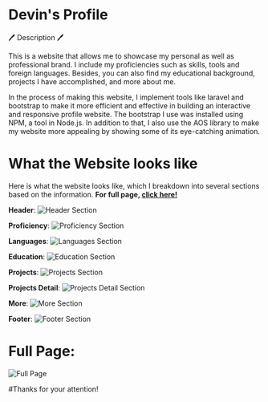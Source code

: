 # Devin's Profile

🖊️ Description 🖊️

This is a website that allows me to showcase my personal as well as professional brand. I include my proficiencies such as skills, tools and foreign languages. Besides, you can also find my educational background, projects I have accomplished, and more about me.

In the process of making this website, I implement tools like laravel and bootstrap to make it more efficient and effective in building an interactive and responsive profile website. The bootstrap I use was installed using NPM, a tool in Node.js. In addition to that, I also use the AOS library to make my website more appealing by showing some of its eye-catching animation.

# What the Website looks like

Here is what the website looks like, which I breakdown into several sections based on the information. **For full page, [click here!](#full-page)**

**Header**:
![Header Section](https://github.com/devinwong278/My_Profile/blob/main/documentation/1.%20header.png)

**Proficiency**:
![Proficiency Section](https://github.com/devinwong278/My_Profile/blob/main/documentation/2.%20Proficiency.png)

**Languages**:
![Languages Section](https://github.com/devinwong278/My_Profile/blob/main/documentation/3.%20Language.png)

**Education**:
![Education Section](https://github.com/devinwong278/My_Profile/blob/main/documentation/4.%20Education.png)

**Projects**:
![Projects Section](https://github.com/devinwong278/My_Profile/blob/main/documentation/5.%20Projects.png)

**Projects Detail**:
![Projects Detail Section](https://github.com/devinwong278/My_Profile/blob/main/documentation/6.%20Projects_detail.png)

**More**:
![More Section](https://github.com/devinwong278/My_Profile/blob/main/documentation/7.%20More.png)

**Footer**:
![Footer Section](https://github.com/devinwong278/My_Profile/blob/main/documentation/8.%20Footer.png)

# Full Page:
![Full Page](https://github.com/devinwong278/My_Profile/blob/main/documentation/full%20page.png)

#Thanks for your attention!
